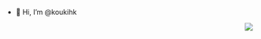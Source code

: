 - 👋 Hi, I’m @koukihk

<img align="right" src="https://github-readme-stats.vercel.app/api?username=koukihk&show_icons=true&icon_color=CE1D2D&text_color=718096&bg_color=ffffff&hide_title=true" />

<!---
koukihk/koukihk is a ✨ special ✨ repository because its `README.md` (this file) appears on your GitHub profile.
You can click the Preview link to take a look at your changes.
--->
